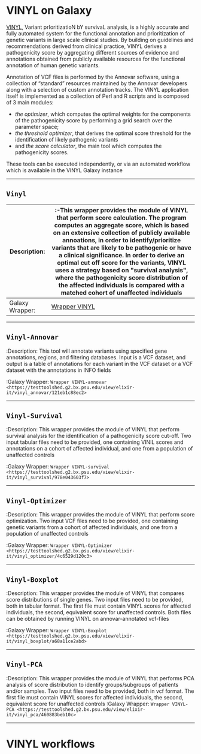 # VINYL on Galaxy
[VINYL](https://www.biorxiv.org/content/10.1101/2020.01.23.917229v1.full), Variant prIoritizatioN bY survivaL analysis, is a highly accurate and fully automated system for the functional annotation and prioritization of genetic variants in large scale clinical studies. By building on guidelines and recommendations derived from clinical practice, VINYL derives a pathogenicity score by aggregating different sources of evidence and annotations obtained from publicly available resources for the functional annotation of human genetic variants.   

Annotation of VCF files is performed by the Annovar software, using a collection of “standard” resources maintained by the Annovar developers along with a selection of custom annotation tracks. The VINYL application itself is implemented as a collection of Perl and R scripts and is composed of 3 main modules:
- *the optimizer*, which computes the optimal weights for the components of the pathogenicity score by performing a grid search over the parameter space;
- *the threshold optimizer*, that derives the optimal score threshold for the identification of likely pathogenic variants
- and *the score calculator*, the main tool which computes the pathogenicity scores.

These tools can be executed independently, or via an automated workflow which is available in the VINYL Galaxy instance

-------------------
``Vinyl``
-------------------

| Description: | :-This wrapper provides the module of VINYL that perform score calculation. The program computes an aggregate score, which is based on an extensive collection of publicly available annoations, in order to identify/prioritize variants that are likely to be pathogenic or have a clinical significance. In order to derive an optimal cut off score for the variants, VINYL uses a strategy based on "survival analysis", where the pathogenicity score distribution of the affected individuals is compared with a matched cohort of unaffected individuals |
|--------------|-----------------------------------------------------------------|
| Galaxy Wrapper: | [Wrapper VINYL](https://testtoolshed.g2.bx.psu.edu/view/elixir-it/vinyl/da94ac699bfa) |

-------------------
``Vinyl-Annovar``
-------------------

:Description: 
        This tool will annotate variants using specified gene annotations, regions, and filtering databases. Input is a VCF dataset, and output is a table of annotations for each variant in the VCF dataset or a VCF dataset with the annotations in INFO fields

:Galaxy Wrapper: `Wrapper VINYL-annovar <https://testtoolshed.g2.bx.psu.edu/view/elixir-it/vinyl_annovar/121eb1c88ec2>`

-------------------
``Vinyl-Survival``
-------------------

:Description:
        This wrapper provides the module of VINYL that perform survival analysis for the identification of a pathogenicity score cut-off. Two input tabular files need to be provided, one containing VINIL scores and annotations on a cohort of affected individual, and one from a population of unaffected controls

:Galaxy Wrapper: `Wrapper VINYL-survival <https://testtoolshed.g2.bx.psu.edu/view/elixir-it/vinyl_survival/978e043603f7>`

------------------
`Vinyl-Optimizer`
------------------

:Description:
        This wrapper provides the module of VINYL that perform score optimization. Two input VCF files need to be provided, one containing genetic variants from a cohort of affected individuals, and one from a population of unaffected controls

:Galaxy Wrapper: `Wrapper VINYL-Optimizer <https://testtoolshed.g2.bx.psu.edu/view/elixir-it/vinyl_optimizer/4c6529d120c3>`

-----------------
`Vinyl-Boxplot`
-----------------

:Description:
        This wrapper provides the module of VINYL that compares score distributions of single genes. Two input files need to be provided, both in tabular format. The first file must contain VINYL scores for affected individuals, the second, equivalent score for unaffected controls. Both files can be obtained by running VINYL on annovar-annotated vcf-files

:Galaxy Wrapper: `Wrapper VINYL-Boxplot <https://testtoolshed.g2.bx.psu.edu/view/elixir-it/vinyl_boxplot/a68a11ce2abd>` 

-----------------
`Vinyl-PCA`
-----------------

:Description: 
        This wrapper provides the module of VINYL that performs PCA analysis of score distribution to identify groups/subgroups of patients and/or samples. Two input files need to be provided, both in vcf format. The first file must contain VINYL scores for affected individuals, the second, equivalent score for unaffected controls
:Galaxy Wrapper: `Wrapper VINYL-PCA <https://testtoolshed.g2.bx.psu.edu/view/elixir-it/vinyl_pca/460883beb10c>`

---------------------

VINYL workflows
================

